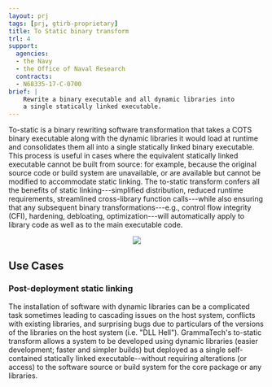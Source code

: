 ```yaml
---
layout: prj
tags: [prj, gtirb-proprietary]
title: To Static binary transform
trl: 4
support:
  agencies:
  - the Navy
  - the Office of Naval Research
  contracts:
  - N68335-17-C-0700
brief: |
    Rewrite a binary executable and all dynamic libraries into
    a single statically linked executable.
---
```


To-static is a binary rewriting software transformation that takes a
COTS binary executable along with the dynamic libraries it would load
at runtime and consolidates them all into a single statically linked
binary executable.  This process is useful in cases where the
equivalent statically linked executable cannot be built from source:
for example, because the original source code or build system are
unavailable, or are available but cannot be modified to accommodate
static linking.  The to-static transform confers all the benefits of
static linking---simplified distribution, reduced runtime
requirements, streamlined cross-library function calls---while also
ensuring that any subsequent binary transformations---e.g., control
flow integrity (CFI), hardening, debloating, optimization---will
automatically apply to library code as well as to the main executable
code.

<center>
    <img src="{{ "/img/to-static.svg"|url }}" class="w3-light-grey gt-smaller-on-small w3-padding w3-round">
</center>

## Use Cases

### Post-deployment static linking
The installation of software with dynamic libraries can be a
complicated task sometimes leading to cascading issues on the host
system, conflicts with existing libraries, and surprising bugs due to
particulars of the versions of the libraries on the host system
(i.e. "DLL Hell").  GrammaTech's to-static transform allows a system
to be developed using dynamic libraries (easier development; faster
and simpler builds) but deployed as a single self-contained statically
linked executable--without requiring alterations (or access) to the
software source or build system for the core package or any libraries.
